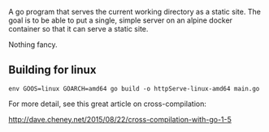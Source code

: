 A go program that serves the current working directory as a static site.  The goal is to be able to put a single, simple server on an alpine docker container so that it can serve a static site.

Nothing fancy.

## Building for linux

```
env GOOS=linux GOARCH=amd64 go build -o httpServe-linux-amd64 main.go
```

For more detail, see this great article on cross-compilation: 

http://dave.cheney.net/2015/08/22/cross-compilation-with-go-1-5

